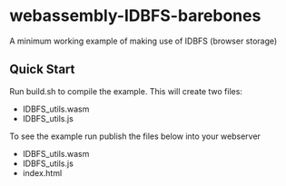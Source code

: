 # webassembly-IDBFS-barebones
A minimum working example of making use of IDBFS (browser storage)

## Quick Start
Run build.sh to compile the example. This will create two files: 
  * IDBFS_utils.wasm 
  * IDBFS_utils.js

To see the example run publish the files below into your webserver
  * IDBFS_utils.wasm 
  * IDBFS_utils.js
  * index.html


